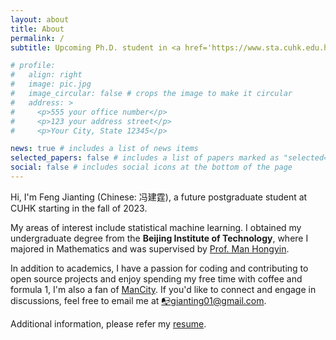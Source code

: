 ```yaml
---
layout: about
title: About
permalink: /
subtitle: Upcoming Ph.D. student in <a href='https://www.sta.cuhk.edu.hk/'>Department of Statistics, the Chinese University of Hong Kong </a>

# profile:
#   align: right
#   image: pic.jpg
#   image_circular: false # crops the image to make it circular
#   address: >
#     <p>555 your office number</p>
#     <p>123 your address street</p>
#     <p>Your City, State 12345</p>

news: true # includes a list of news items
selected_papers: false # includes a list of papers marked as "selected={true}"
social: false # includes social icons at the bottom of the page
---
```


Hi, I'm Feng Jianting (Chinese: 冯建霆), a future postgraduate student at CUHK starting in the fall of 2023. 

My areas of interest include statistical machine learning. I obtained my undergraduate degree from the **Beijing Institute of Technology**, where I majored in Mathematics and was supervised by [Prof. Man Hongyin](https://math.bit.edu.cn/szdw/jgml/jsyxtkxx/mhy/index.htm).

In addition to academics, I have a passion for coding and contributing to open source projects and enjoy spending my free time with coffee and formula 1, I'm also a fan of [ManCity](https://mancity.com). If you'd like to connect and engage in discussions, feel free to email me at [📭gianting01@gmail.com](mailto:gianting01@gmail.com).

Additional information, please refer my [resume](/assets/pdf/resume.pdf).
